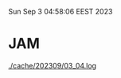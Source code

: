 Sun Sep  3 04:58:06 EEST 2023
# JAM
<a href='./cache/202309/03_04.log'>./cache/202309/03_04.log</a>
